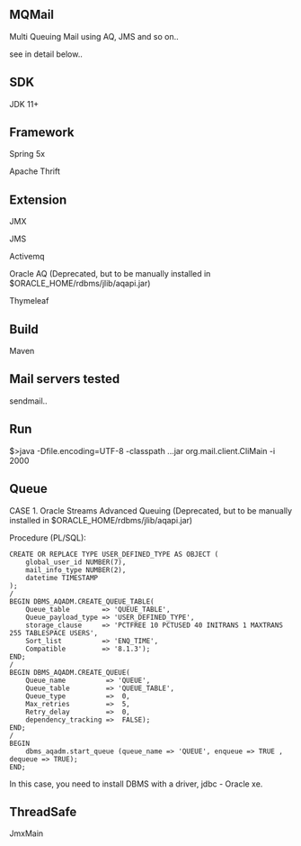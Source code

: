 ## MQMail
Multi Queuing Mail using AQ, JMS and so on..

see in detail below..

## SDK
JDK 11+

## Framework
Spring 5x

Apache Thrift

## Extension
JMX

JMS

Activemq

Oracle AQ (Deprecated, but to be manually installed in $ORACLE_HOME/rdbms/jlib/aqapi.jar)

Thymeleaf

## Build
Maven

## Mail servers tested
sendmail..

## Run
$>java -Dfile.encoding=UTF-8 -classpath ...jar org.mail.client.CliMain -i 2000

## Queue
CASE 1. Oracle Streams Advanced Queuing (Deprecated, but to be manually installed in $ORACLE_HOME/rdbms/jlib/aqapi.jar)

Procedure (PL/SQL):
```
CREATE OR REPLACE TYPE USER_DEFINED_TYPE AS OBJECT (
    global_user_id NUMBER(7),
    mail_info_type NUMBER(2),
    datetime TIMESTAMP
);
/
BEGIN DBMS_AQADM.CREATE_QUEUE_TABLE(
    Queue_table        => 'QUEUE_TABLE',
    Queue_payload_type => 'USER_DEFINED_TYPE',
    storage_clause     => 'PCTFREE 10 PCTUSED 40 INITRANS 1 MAXTRANS 255 TABLESPACE USERS',
    Sort_list          => 'ENQ_TIME',
    Compatible         => '8.1.3');
END;
/
BEGIN DBMS_AQADM.CREATE_QUEUE(
    Queue_name          => 'QUEUE',
    Queue_table         => 'QUEUE_TABLE',
    Queue_type          =>  0,
    Max_retries         =>  5,
    Retry_delay         =>  0,
    dependency_tracking =>  FALSE);
END;
/
BEGIN
	dbms_aqadm.start_queue (queue_name => 'QUEUE', enqueue => TRUE , dequeue => TRUE);
END;
```

In this case, you need to install DBMS with a driver, jdbc - Oracle xe.

## ThreadSafe
JmxMain
